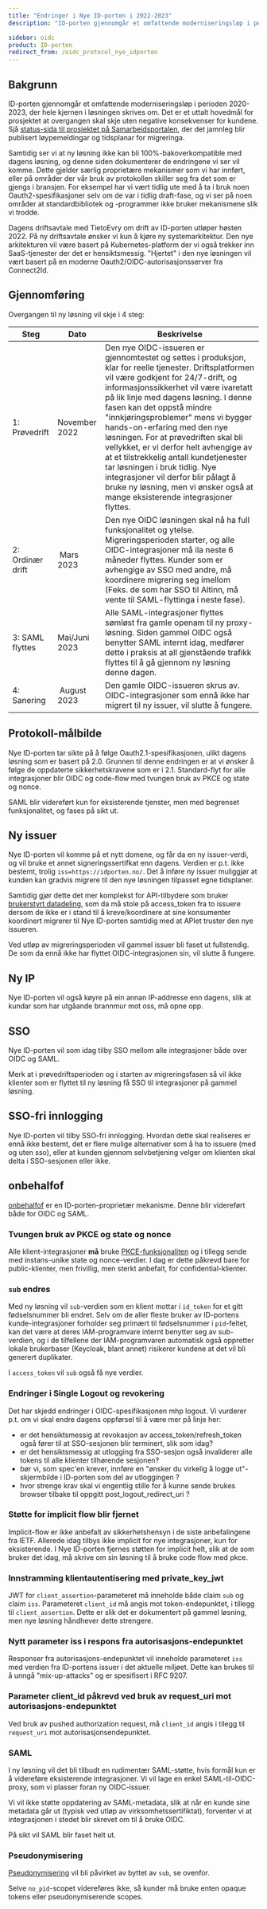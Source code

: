 ```yaml
---
title: "Endringer i Nye ID-porten i 2022-2023"
description: "ID-porten gjennomgår et omfattende moderniseringsløp i perioden 2020-2023, der hele kjernen i løsningen skrives om.  Det er et uttalt hovedmål for prosjektet at overgangen skal skje uten negative konsekvenser for kundene.  Samtidig ser vi at ny løsning ikke kan bli 100%-bakoverkompatible med dagens løsning, og denne siden dokumenterer de endringene vi ser vil komme."

sidebar: oidc
product: ID-porten
redirect_from: /oidc_protocol_nye_idporten
---
```



## Bakgrunn

ID-porten gjennomgår et omfattende moderniseringsløp i perioden 2020-2023, der hele kjernen i løsningen skrives om.  Det er et uttalt hovedmål for prosjektet at overgangen skal skje uten negative konsekvenser for kundene.  Sjå [status-sida til prosjektet på Samarbeidsportalen](https://samarbeid.digdir.no/eformidling/ny-systemarkitektur/736), der det jamnleg blir publisert løypemeldingar og tidsplanar for migreringa.

Samtidig ser vi at ny løsning ikke kan bli 100%-bakoverkompatible med dagens løsning, og denne siden dokumenterer de endringene vi ser vil komme.  Dette gjelder særlig proprietære mekanismer som vi har innført, eller på områder der vår bruk av protokollen skiller seg fra det som er gjengs i bransjen.  For eksempel har vi vært tidlig ute med å ta i bruk noen Oauth2-spesifikasjoner selv om de var i tidlig draft-fase, og vi ser på noen områder at standardbibliotek og -programmer ikke bruker mekanismene slik vi trodde.

Dagens driftsavtale med TietoEvry om drift av ID-porten utløper høsten 2022.  På ny driftsavtale ønsker vi kun å kjøre ny systemarkitektur. Den nye arkitekturen vil være basert på Kubernetes-platform der vi også trekker inn SaaS-tjenester der det er hensiktsmessig.  "Hjertet" i den nye løsningen vil vært basert på en moderne Oauth2/OIDC-autorisasjonsserver fra Connect2Id.

## Gjennomføring

Overgangen til ny løsning vil skje i 4 steg:

| Steg | Dato | Beskrivelse |
|-|-|-|
|1: Prøvedrift | November 2022 | Den nye OIDC-issueren er gjennomtestet og settes i produksjon, klar for reelle tjenester. Driftsplatformen vil være godkjent for 24/7-drift, og informasjonssikkerhet vil være ivaretatt på lik linje med dagens løsning. I denne fasen kan det oppstå mindre "innkjøringsproblemer" mens vi bygger hands-on-erfaring med den nye løsningen. For at prøvedriften skal bli vellykket, er vi derfor helt avhengige av at et tilstrekkelig antall kundetjenester tar løsningen i bruk tidlig. Nye integrasjoner vil derfor blir pålagt å bruke ny løsning, men vi ønsker også at mange eksisterende integrasjoner flyttes. |
|2: Ordinær drift | Mars 2023 | Den nye OIDC løsningen skal nå ha full funksjonalitet og ytelse.  Migreringsperioden starter, og alle OIDC-integrasjoner må ila neste 6 måneder flyttes.   Kunder som er avhengige av SSO med andre, må koordinere migrering seg imellom (Feks. de som har SSO til Altinn, må vente til SAML-flyttinga i neste fase).
|3: SAML flyttes | Mai/Juni 2023 | Alle SAML-integrasjoner flyttes sømløst fra gamle openam til ny proxy-løsning. Siden gammel OIDC også benytter SAML internt idag, medfører dette i praksis at all gjenstående trafikk flyttes til å gå gjennom ny løsning denne dagen. |
|4: Sanering | August 2023 |  Den gamle OIDC-issueren skrus av.  OIDC-integrasjoner som ennå ikke har migrert til ny issuer, vil slutte å fungere.

## Protokoll-målbilde

Nye ID-porten tar sikte på å følge Oauth2.1-spesifikasjonen, ulikt dagens løsning som er basert på 2.0. Grunnen til denne endringen er at vi ønsker å følge de oppdaterte sikkerhetskravene som er i 2.1.  Standard-flyt for alle integrasjoner blir OIDC og code-flow med tvungen bruk av PKCE og state og nonce.

SAML blir videreført kun for eksisterende tjenster, men med begrenset funksjonalitet, og fases på sikt ut.


## Ny issuer

Nye ID-porten vil komme på et nytt domene, og får da en ny issuer-verdi, og vil bruke et annet signeringssertifkat enn dagens.  Verdien er p.t. ikke bestemt, trolig `iss=https://idporten.no/`.  Det å inføre ny issuer muliggjør at kunden kan gradvis migrere til den nye løsningen tilpasset egne tidsplaner.

Samtidig gjør dette det mer komplekst for API-tilbydere som bruker [brukerstyrt datadeling](oidc_auth_oauth2.html), som da må stole på access_token fra to issuere dersom de ikke er i stand til å kreve/koordinere at sine konsumenter koordinert migrerer til Nye ID-porten samtidig med at APIet truster den nye issueren.

Ved utløp av migreringsperioden vil gammel issuer bli faset ut fullstendig.  De som da ennå ikke har flyttet OIDC-integrasjonen sin, vil slutte å fungere.

## Ny IP

Nye ID-porten vil også køyre på ein annan IP-addresse enn dagens, slik at kundar som har utgåande brannmur mot oss, må opne opp.

## SSO

Nye ID-porten vil som idag tilby SSO mellom alle integrasjoner både over OIDC og SAML.

Merk at i prøvedriftsperioden og i starten av migreringsfasen så vil ikke klienter som er flyttet til ny løsning få SSO til integrasjoner på gammel løsning.


## SSO-fri innlogging

Nye ID-porten vil tilby SSO-fri innlogging.  Hvordan dette skal realiseres er ennå ikke bestemt, det er flere mulige alternativer som å ha to issuere (med og uten sso), eller at kunden gjennom selvbetjening velger om klienten skal delta i SSO-sesjonen eller ikke.


## onbehalfof

[onbehalfof](oidc_func_onbehalfof.html) er en ID-porten-proprietær mekanisme.  Denne blir videreført både for OIDC og SAML.

### Tvungen bruk av PKCE og state og nonce

Alle klient-integrasjoner **må** bruke [PKCE-funksjonaliten](oidc_func_pkce.html) og i tillegg sende med instans-unike state og nonce-verdier.  I dag er dette påkrevd bare for public-klienter, men frivillig, men sterkt anbefalt, for confidential-klienter.

### `sub` endres

Med ny løsning vil `sub`-verdien som en klient mottar i `id_token` for et gitt fødselsnummer bli endret. Selv om de aller fleste bruker av ID-portens kunde-integrasjoner forholder seg primært til fødselsnummer i `pid`-feltet, kan det være at deres IAM-programvare internt benytter seg av sub-verdien, og i de tilfellene der IAM-programvaren automatisk også oppretter lokale brukerbaser (Keycloak, blant annet) risikerer kundene at det vil bli generert duplikater.

I `access_token` vil `sub` også få nye verdier.

### Endringer i Single Logout og revokering

Det har skjedd endringer i OIDC-spesifikasjonen mhp logout.  Vi vurderer p.t. om vi skal endre dagens oppførsel til å være mer på linje her:

- er det hensiktsmessig at revokasjon av access_token/refresh_token også fører til at SSO-sesjonen blir terminert, slik som idag?
- er det hensiktsmessig at utlogging fra SSO-sesjon også invaliderer alle tokens til alle klienter tilhørende sesjonen?
- bør vi, som spec'en krever, innføre en "ønsker du virkelig å logge ut"-skjermbilde i ID-porten som del av utloggingen ?
- hvor strenge krav skal vi engentlig stille for å kunne sende brukes browser tilbake til oppgitt post_logout_redirect_uri ?

### Støtte for implicit flow blir fjernet

Implicit-flow er ikke anbefalt av sikkerhetshensyn i de siste anbefalingene fra IETF.  Allerede idag tilbys ikke implicit for nye integrasjoner, kun for eksisterende.  I Nye ID-porten fjernes støtten for implicit helt, slik at de som bruker det idag, må skrive om sin løsning til å bruke code flow med pkce.

### Innstramming klientautentisering med private_key_jwt

JWT for `client_assertion`-parameteret må inneholde både claim `sub` og claim `iss`.  Parameteret `client_id` må angis mot token-endepunktet, i tillegg til `client_assertion`.  Dette er slik det er dokumentert på gammel løsning, men nye løsning håndhever dette strengere.

### Nytt parameter iss i respons fra autorisasjons-endepunktet
Responser fra autorisasjons-endepunktet vil inneholde parameteret `iss` med verdien fra ID-portens issuer i det aktuelle miljøet.  Dette kan brukes til å unngå "mix-up-attacks" og er spesifisert i RFC 9207.

### Parameter client_id påkrevd ved bruk av request_uri mot autorisasjons-endepunktet
Ved bruk av pushed authorization request, må `client_id` angis i tilegg til `request_uri` mot autorisasjonsendepunktet. 

### SAML

I ny løsning vil det bli tilbudt en rudimentær SAML-støtte, hvis formål kun er å videreføre eksisterende integrasjoner. Vi vil lage en enkel SAML-til-OIDC-proxy, som vi plasser foran ny OIDC-issuer.


Vi vil ikke støtte oppdatering av SAML-metadata, slik at når en kunde sine metadata går ut (typisk ved utløp av virksomhetssertifiktat), forventer vi at integrasjonen i stedet blir skrevet om til å bruke OIDC.

På sikt vil SAML blir faset helt ut.

### Pseudonymisering

[Pseudonymisering](oidc_func_nopid.html) vil bli påvirket av byttet av `sub`, se ovenfor.  

Selve `no_pid`-scopet videreføres ikke, så kunder må bruke enten opaque tokens eller pseudonymiserende scopes.
